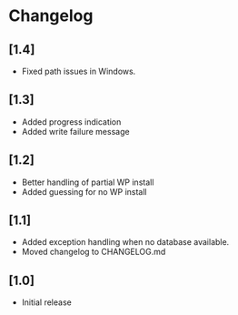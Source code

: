 # Changelog

## [1.4]

* Fixed path issues in Windows.

## [1.3]

* Added progress indication
* Added write failure message

## [1.2]

* Better handling of partial WP install
* Added guessing for no WP install

## [1.1]

* Added exception handling when no database available.
* Moved changelog to CHANGELOG.md

## [1.0]

* Initial release
